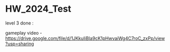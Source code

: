# HW_2024_Test

level 3 done :

gameplay video - https://drive.google.com/file/d/1JKkuIiBIa9cK1pHwvaiWg4C7roC_zxPp/view?usp=sharing
